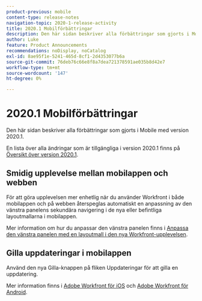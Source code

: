 ```yaml
---
product-previous: mobile
content-type: release-notes
navigation-topic: 2020-1-release-activity
title: 2020.1 Mobilförbättringar
description: Den här sidan beskriver alla förbättringar som gjorts i Mobile med version 2020.1.
author: Luke
feature: Product Announcements
recommendations: noDisplay, noCatalog
exl-id: 8ae95f1e-5241-465d-8cf1-2d4353077b6a
source-git-commit: 76deb76c66e8f8a7dea721378591ae035b8d42e7
workflow-type: tm+mt
source-wordcount: '147'
ht-degree: 0%

---
```


# 2020.1 Mobilförbättringar

Den här sidan beskriver alla förbättringar som gjorts i Mobile med version 2020.1.

En lista över alla ändringar som är tillgängliga i version 2020.1 finns på [Översikt över version 2020.1](../../../product-announcements/product-releases/2020.1-release-activity/2020.1-release-overview.md).

## Smidig upplevelse mellan mobilappen och webben

För att göra upplevelsen mer enhetlig när du använder Workfront i både mobilappen och på webben återspeglas automatiskt en anpassning av den vänstra panelens sekundära navigering i de nya eller befintliga layoutmallarna i mobilappen.

Mer information om hur du anpassar den vänstra panelen finns i [Anpassa den vänstra panelen med en layoutmall i den nya Workfront-upplevelsen](https://one.workfront.com/s/article/Customize-the-left-panel-using-a-Layout-Template-in-the-new-Workfront-experience-354734188).

## Gilla uppdateringar i mobilappen

Använd den nya Gilla-knappen på fliken Uppdateringar för att gilla en uppdatering.

Mer information finns i [Adobe Workfront för iOS](../../../workfront-basics/mobile-apps/using-the-workfront-mobile-app/workfront-for-ios.md) och [Adobe Workfront för Android](../../../workfront-basics/mobile-apps/using-the-workfront-mobile-app/workfront-for-android.md).
